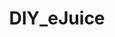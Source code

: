 ---
title: DIY_eJuice
crosslinks:
- electronic_cigarette
- Deeper_DIY
- mixersclub
- DIY_classifieds
- CloudCollective
- GooberGrapeVape
- ShakeAndVape
- CBD
- raerth
- ecr_eu
- bsavage
- ModestMonday
- diy_eliquid
- Vaping
- Canadian_ecigarette
- aussievapers
- cbdinfo
- ecigclassifieds
- shitty_DIY_eJuice
- SubAutoCorrectBot
---